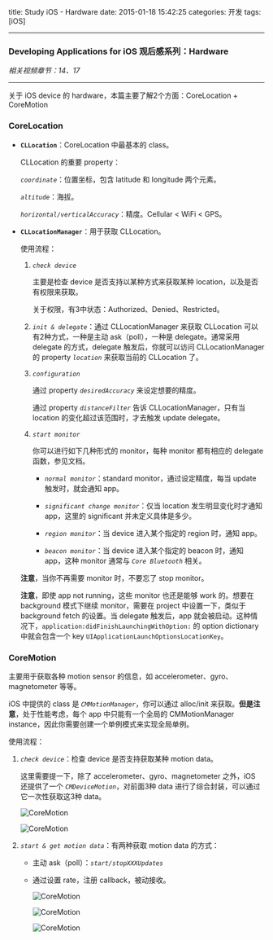 title: Study iOS - Hardware
date: 2015-01-18 15:42:25
categories: 开发
tags: [iOS]

---

### Developing Applications for iOS 观后感系列：Hardware

*相关视频章节：14、17*

---

关于 iOS device 的 hardware，本篇主要了解2个方面：CoreLocation + CoreMotion

### CoreLocation

* **`CLLocation`**：CoreLocation 中最基本的 class。

	CLLocation 的重要 property：
	
	*`coordinate`*：位置坐标，包含 latitude 和 longitude 两个元素。
	
	*`altitude`*：海拔。
	
	*`horizontal/verticalAccuracy`*：精度。Cellular < WiFi < GPS。
	
* **`CLLocationManager`**：用于获取 CLLocation。

	使用流程：
	
	1. *`check device`*

		主要是检查 device 是否支持以某种方式来获取某种 location，以及是否有权限来获取。
		
		关于权限，有3中状态：Authorized、Denied、Restricted。
		
	2. *`init & delegate`*：通过 CLLocationManager 来获取 CLLocation 可以有2种方式，一种是主动 ask（poll），一种是 delegate。通常采用 delegate 的方式，delegate 触发后，你就可以访问 CLLocationManager 的 property *`location`* 来获取当前的 CLLocation 了。

	3. *`configuration`*

		通过 property *`desiredAccuracy`* 来设定想要的精度。
		
		通过 property *`distanceFilter`* 告诉 CLLocationManager，只有当 location 的变化超过该范围时，才去触发 update delegate。

	4. *`start monitor`*

		你可以进行如下几种形式的 monitor，每种 monitor 都有相应的 delegate 函数，参见文档。
		
		* *`normal monitor`*：standard monitor，通过设定精度，每当 update 触发时，就会通知 app。

		* *`significant change monitor`*：仅当 location 发生明显变化时才通知 app，这里的 significant 并未定义具体是多少。

		* *`region monitor`*：当 device 进入某个指定的 region 时，通知 app。

		* *`beacon monitor`*：当 device 进入某个指定的 beacon 时，通知 app，这种 monitor 通常与 *`Core Bluetooth`* 相关。

	**注意**，当你不再需要 monitor 时，不要忘了 stop monitor。

	**注意**，即使 app not running，这些 monitor 也还是能够 work 的。想要在 background 模式下继续 monitor，需要在 project 中设置一下，类似于 background fetch 的设置。当 delegate 触发后，app 就会被启动。这种情况下，`application:didFinishLaunchingWithOption:` 的 option dictionary 中就会包含一个 key `UIApplicationLaunchOptionsLocationKey`。
	

<!--more-->


### CoreMotion

主要用于获取各种 motion sensor 的信息，如 accelerometer、gyro、magnetometer 等等。

iOS 中提供的 class 是 *`CMMotionManager`*，你可以通过 alloc/init 来获取。**但是注意**，处于性能考虑，每个 app 中只能有一个全局的 CMMotionManager instance，因此你需要创建一个单例模式来实现全局单例。

使用流程：

1. *`check device`*：检查 device 是否支持获取某种 motion data。

	这里需要提一下，除了 accelerometer、gyro、magnetometer 之外，iOS 还提供了一个 *`CMDeviceMotion`*，对前面3种 data 进行了综合封装，可以通过它一次性获取这3种 data。
	
	![CoreMotion](/img/Study_iOS_Hardware/17.9.CoreMotion.png)
	
	![CoreMotion](/img/Study_iOS_Hardware/17.10.CoreMotion.png)

2. *`start & get motion data`*：有两种获取 motion data 的方式：
	
	* 主动 ask（poll）：*`start/stopXXXUpdates`*
	
	* 通过设置 rate，注册 callback，被动接收。

		![CoreMotion](/img/Study_iOS_Hardware/17.11.CoreMotion.png)
		
		![CoreMotion](/img/Study_iOS_Hardware/17.12.CoreMotion.png)
		
		![CoreMotion](/img/Study_iOS_Hardware/17.13.CoreMotion.png)


